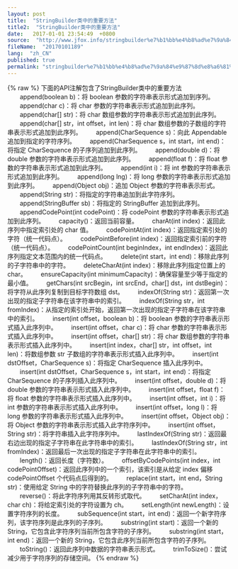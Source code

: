 ```yaml
---
layout: post
title:  "StringBuilder类中的重要方法"
title2:  "StringBuilder类中的重要方法"
date:   2017-01-01 23:54:49  +0800
source:  "http://www.jfox.info/stringbuilder%e7%b1%bb%e4%b8%ad%e7%9a%84%e9%87%8d%e8%a6%81%e6%96%b9%e6%b3%95.html"
fileName:  "20170101189"
lang:  "zh_CN"
published: true
permalink: "stringbuilder%e7%b1%bb%e4%b8%ad%e7%9a%84%e9%87%8d%e8%a6%81%e6%96%b9%e6%b3%95.html"
---
```

{% raw %}
下面的API注解包含了StringBuilder类中的重要方法 　　append(boolean b)：将 boolean 参数的字符串表示形式追加到序列。 　　append(char c)：将 char 参数的字符串表示形式追加到此序列。 　　append(char[] str)：将 char 数组参数的字符串表示形式追加到此序列。 　　append(char[] str，int offset，int len)：将 char 数组参数的子数组的字符串表示形式追加到此序列。 　　append(CharSequence s)：向此 Appendable 追加到指定的字符序列。 　　append(CharSequence s，int start，int end)：将指定 CharSequence 的子序列追加到此序列。 　　append(double d)：将 double 参数的字符串表示形式追加到此序列。 　　append(float f)：将 float 参数的字符串表示形式追加到此序列。 　　append(int i)：将 int 参数的字符串表示形式追加到此序列。 　　append(long lng)：将 long 参数的字符串表示形式追加到此序列。 　　append(Object obj)：追加 Object 参数的字符串表示形式。 　　append(String str)：将指定的字符串追加到此字符序列。 　　append(StringBuffer sb)：将指定的 StringBuffer 追加到此序列。 　　appendCodePoint(int codePoint)：将 codePoint 参数的字符串表示形式追加到此序列。 　　capacity()：返回当前容量。 　　charAt(int index)：返回此序列中指定索引处的 char 值。 　　codePointAt(int index)：返回指定索引处的字符（统一代码点）。 　　codePointBefore(int index)：返回指定索引前的字符（统一代码点）。 　　codePointCount(int beginIndex，int endIndex)：返回此序列指定文本范围内的统一代码点。 　　delete(int start，int end)：移除此序列的子字符串中的字符。 　　deleteCharAt(int index)：移除此序列指定位置上的 char。 　　ensureCapacity(int minimumCapacity)：确保容量至少等于指定的最小值。 　　getChars(int srcBegin，int srcEnd，char[] dst，int dstBegin)：将字符从此序列复制到目标字符数组 dst。 　　indexOf(String str)：返回第一次出现的指定子字符串在该字符串中的索引。 　　indexOf(String str，int fromIndex)：从指定的索引处开始，返回第一次出现的指定子字符串在该字符串中的索引。 　　insert(int offset，boolean b)：将 boolean 参数的字符串表示形式插入此序列中。 　　insert(int offset，char c)：将 char 参数的字符串表示形式插入此序列中。 　　insert(int offset，char[] str)：将 char 数组参数的字符串表示形式插入此序列中。 　　insert(int index，char[] str，int offset，int len)：将数组参数 str 子数组的字符串表示形式插入此序列中。 　　insert(int dstOffset，CharSequence s)：将指定 CharSequence 插入此序列中。 　　insert(int dstOffset，CharSequence s，int start，int end)：将指定 CharSequence 的子序列插入此序列中。 　　insert(int offset，double d)：将 double 参数的字符串表示形式插入此序列中。 　　insert(int offset，float f)：将 float 参数的字符串表示形式插入此序列中。 　　insert(int offset，int i)：将 int 参数的字符串表示形式插入此序列中。 　　insert(int offset，long l)：将 long 参数的字符串表示形式插入此序列中。 　　insert(int offset，Object obj)：将 Object 参数的字符串表示形式插入此字符序列中。 　　insert(int offset，String str)：将字符串插入此字符序列中。 　　lastIndexOf(String str)：返回最右边出现的指定子字符串在此字符串中的索引。 　　lastIndexOf(String str，int fromIndex)：返回最后一次出现的指定子字符串在此字符串中的索引。 　　length()：返回长度（字符数）。 　　offsetByCodePoints(int index，int codePointOffset)：返回此序列中的一个索引，该索引是从给定 index 偏移 codePointOffset 个代码点后得到的。 　　replace(int start，int end，String str)：使用给定 String 中的字符替换此序列的子字符串中的字符。 　　reverse()：将此字符序列用其反转形式取代。 　　setCharAt(int index，char ch)：将给定索引处的字符设置为 ch。 　　setLength(int newLength)：设置字符序列的长度。 　　subSequence(int start，int end)：返回一个新字符序列，该字符序列是此序列的子序列。 　　substring(int start)：返回一个新的 String，它包含此字符序列当前所包含字符的子序列。 　　substring(int start，int end)：返回一个新的 String，它包含此序列当前所包含字符的子序列。 　　toString()：返回此序列中数据的字符串表示形式。 　　trimToSize()：尝试减少用于字符序列的存储空间。
{% endraw %}